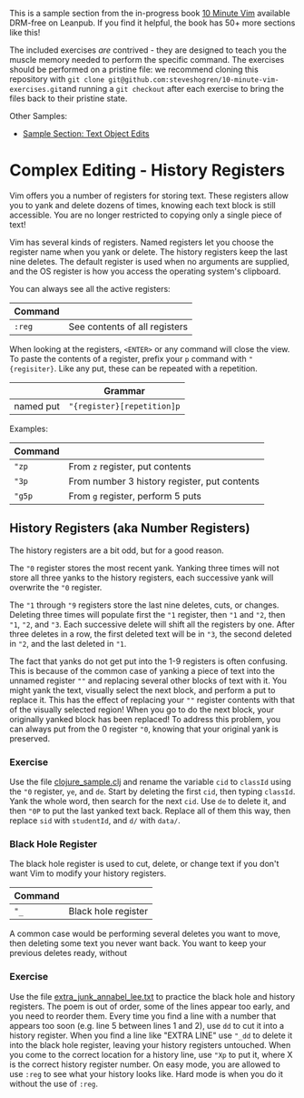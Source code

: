 This is a sample section from the in-progress book
[10 Minute Vim](https://leanpub.com/deliberatevim/) available DRM-free on
Leanpub. If you find it helpful, the book has 50+ more sections like this!

The included exercises _are_ contrived - they are designed to teach you the
muscle memory needed to perform the specific command. The exercises should be
performed on a pristine file: we recommend cloning this repository with `git
clone git@github.com:steveshogren/10-minute-vim-exercises.git`and running a `git
checkout` after each exercise to bring the files back to their pristine state.

Other Samples:
* [Sample Section: Text Object Edits](book\_sample\_delimited\_edits.md)

# Complex Editing - History Registers

Vim offers you a number of registers for storing text. These registers allow you
to yank and delete dozens of times, knowing each text block is still accessible.
You are no longer restricted to copying only a single piece of text!

Vim has several kinds of registers. Named registers let you choose the register
name when you yank or delete. The history registers keep the last nine deletes.
The default register is used when no arguments are supplied, and the OS register
is how you access the operating system's clipboard.

You can always see all the active registers:

| Command |                               |
|---------|-------------------------------|
| `:reg`  | See contents of all registers |

When looking at the registers, `<ENTER>` or any command will close the view. To
paste the contents of a register, prefix your `p` command with `​"{regisiter}`.
Like any put, these can be repeated with a repetition.

|           | Grammar                    |
|-----------|----------------------------|
| named put | `​"{register}[repetition]p` |

Examples:

| Command |                                              |
|---------|----------------------------------------------|
| `​"zp`   | From `z` register, put contents              |
| `​"3p`   | From number 3 history register, put contents |
| `​"g5p`  | From `g` register, perform 5 puts            |

## History Registers (aka Number Registers)

The history registers are a bit odd, but for a good reason. 

The `​"0` register stores the most recent yank. Yanking three times will not
store all three yanks to the history registers, each successive yank will
overwrite the `​"0` register.

The `​"1` through `​"9` registers store the last nine deletes, cuts, or changes.
Deleting three times will populate first the `​"1` register, then `​"1` and `​"2`,
then `​"1`, `​"2`, and `​"3`. Each successive delete will shift all the registers
by one. After three deletes in a row, the first deleted text will be in `​"3`,
the second deleted in `​"2`, and the last deleted in `​"1`.

The fact that yanks do not get put into the 1-9 registers is often confusing.
This is because of the common case of yanking a piece of text into the unnamed
register `​""​` and replacing several other blocks of text with it. You might yank
the text, visually select the next block, and perform a put to replace it. This
has the effect of replacing your `​""​` register contents with that of the
visually selected region! When you go to do the next block, your originally
yanked block has been replaced! To address this problem, you can always put from
the 0 register `​"0`, knowing that your original yank is preserved.

### Exercise

Use the file [clojure\_sample.clj](clojure\_sample.clj) and rename the variable
`cid` to `classId` using the `​"0` register, `ye`, and `de`. Start by deleting
the first `cid`, then typing `classId`. Yank the whole word, then search for the
next `cid`. Use `de` to delete it, and then `​"0P` to put the last yanked text
back. Replace all of them this way, then replace `sid` with `studentId`, and
`d/` with `data/`.

### Black Hole Register

The black hole register is used to cut, delete, or change text if you don't want
Vim to modify your history registers.


| Command |                     |
|---------|---------------------|
| `​"_`    | Black hole register |

A common case would be performing several deletes you want to move, then
deleting some text you never want back. You want to keep your previous deletes
ready, without 

### Exercise 

Use the file [extra\_junk\_annabel\_lee.txt](extra\_junk\_annabel\_lee.txt) to
practice the black hole and history registers. The poem is out of order, some of
the lines appear too early, and you need to reorder them. Every time you find a
line with a number that appears too soon (e.g. line 5 between lines 1 and 2),
use `dd` to cut it into a history register. When you find a line like "EXTRA
LINE" use `​"_dd` to delete it into the black hole register, leaving your history
registers untouched. When you come to the correct location for a history line,
use `​"Xp` to put it, where X is the correct history register number. On easy
mode, you are allowed to use `:reg` to see what your history looks like. Hard
mode is when you do it without the use of `:reg`.
